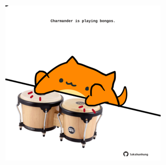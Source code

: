 <!-- built at 03/12/2024, 20:00:45 UTC -->
<p align="center">
  <img width="500" height="500" src="./ReadmeImage.svg">
</p>
